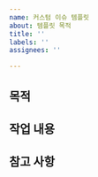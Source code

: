 ```yaml
---
name: 커스텀 이슈 템플릿
about: 템플릿 목적
title: ''
labels: ''
assignees: ''

---
```


## 목적

## 작업 내용

## 참고 사항
